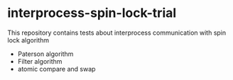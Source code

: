 # interprocess-spin-lock-trial
This repository contains tests about interprocess communication with spin lock algorithm
- Paterson algorithm
- Filter algorithm
- atomic compare and swap 
